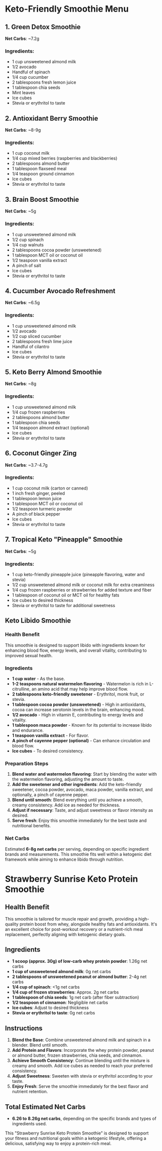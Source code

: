 # Keto-Friendly Smoothie Menu

## 1. Green Detox Smoothie
**Net Carbs**: ~7.2g
### Ingredients:
- 1 cup unsweetened almond milk
- 1/2 avocado
- Handful of spinach
- 1/4 cup cucumber
- 2 tablespoons fresh lemon juice
- 1 tablespoon chia seeds
- Mint leaves
- Ice cubes
- Stevia or erythritol to taste

## 2. Antioxidant Berry Smoothie
**Net Carbs**: ~8-9g
### Ingredients:
- 1 cup coconut milk
- 1/4 cup mixed berries (raspberries and blackberries)
- 2 tablespoons almond butter
- 1 tablespoon flaxseed meal
- 1/4 teaspoon ground cinnamon
- Ice cubes
- Stevia or erythritol to taste

## 3. Brain Boost Smoothie
**Net Carbs**: ~5g
### Ingredients:
- 1 cup unsweetened almond milk
- 1/2 cup spinach
- 1/4 cup walnuts
- 2 tablespoons cocoa powder (unsweetened)
- 1 tablespoon MCT oil or coconut oil
- 1/2 teaspoon vanilla extract
- A pinch of salt
- Ice cubes
- Stevia or erythritol to taste

## 4. Cucumber Avocado Refreshment
**Net Carbs**: ~6.5g
### Ingredients:
- 1 cup unsweetened almond milk
- 1/2 avocado
- 1/2 cup sliced cucumber
- 2 tablespoons fresh lime juice
- Handful of cilantro
- Ice cubes
- Stevia or erythritol to taste

## 5. Keto Berry Almond Smoothie
**Net Carbs**: ~8g
### Ingredients:
- 1 cup unsweetened almond milk
- 1/4 cup frozen raspberries
- 2 tablespoons almond butter
- 1 tablespoon chia seeds
- 1/4 teaspoon almond extract (optional)
- Ice cubes
- Stevia or erythritol to taste

## 6. Coconut Ginger Zing
**Net Carbs**: ~3.7-4.7g
### Ingredients:
- 1 cup coconut milk (carton or canned)
- 1 inch fresh ginger, peeled
- 1 tablespoon lemon juice
- 1 tablespoon MCT oil or coconut oil
- 1/2 teaspoon turmeric powder
- A pinch of black pepper
- Ice cubes
- Stevia or erythritol to taste

## 7. Tropical Keto "Pineapple" Smoothie
**Net Carbs**: ~5g
### Ingredients:
- 1 cup keto-friendly pineapple juice (pineapple flavoring, water and stevia)
- 1/2 cup unsweetened almond milk or coconut milk for extra creaminess
- 1/4 cup frozen raspberries or strawberries for added texture and fiber
- 1 tablespoon of coconut oil or MCT oil for healthy fats
- Ice cubes to desired thickness
- Stevia or erythritol to taste for additional sweetness

## Keto Libido Smoothie

### Health Benefit
This smoothie is designed to support libido with ingredients known for enhancing blood flow, energy levels, and overall vitality, contributing to improved sexual health.

### Ingredients

- **1 cup water** - As the base.
- **1-2 teaspoons natural watermelon flavoring** - Watermelon is rich in L-citrulline, an amino acid that may help improve blood flow.
- **2 tablespoons keto-friendly sweetener** - Erythritol, monk fruit, or stevia.
- **1 tablespoon cocoa powder (unsweetened)** - High in antioxidants, cocoa can increase serotonin levels in the brain, enhancing mood.
- **1/2 avocado** - High in vitamin E, contributing to energy levels and vitality.
- **1 tablespoon maca powder** - Known for its potential to increase libido and endurance.
- **1 teaspoon vanilla extract** - For flavor.
- **A pinch of cayenne pepper (optional)** - Can enhance circulation and blood flow.
- **Ice cubes** - To desired consistency.

### Preparation Steps

1. **Blend water and watermelon flavoring**: Start by blending the water with the watermelon flavoring, adjusting the amount to taste.
2. **Add the sweetener and other ingredients**: Add the keto-friendly sweetener, cocoa powder, avocado, maca powder, vanilla extract, and optionally, a pinch of cayenne pepper.
3. **Blend until smooth**: Blend everything until you achieve a smooth, creamy consistency. Add ice as needed for thickness.
4. **Adjust if necessary**: Taste, and adjust sweetness or flavor intensity as desired.
5. **Serve fresh**: Enjoy this smoothie immediately for the best taste and nutritional benefits.

### Net Carbs
Estimated **6-8g net carbs** per serving, depending on specific ingredient brands and measurements. This smoothie fits well within a ketogenic diet framework while aiming to enhance libido through nutrition.



# Strawberry Sunrise Keto Protein Smoothie

## Health Benefit
This smoothie is tailored for muscle repair and growth, providing a high-quality protein boost from whey, alongside healthy fats and antioxidants. It's an excellent choice for post-workout recovery or a nutrient-rich meal replacement, perfectly aligning with ketogenic dietary goals.

## Ingredients

- **1 scoop (approx. 30g) of low-carb whey protein powder**: 1.26g net carbs
- **1 cup of unsweetened almond milk**: 0g net carbs
- **2 tablespoons of unsweetened peanut or almond butter**: 2-4g net carbs
- **1/4 cup of spinach**: <1g net carbs
- **1/4 cup of frozen strawberries**: Approx. 2g net carbs
- **1 tablespoon of chia seeds**: 1g net carb (after fiber subtraction)
- **1/2 teaspoon of cinnamon**: Negligible net carbs
- **Ice cubes**: Adjust to desired thickness
- **Stevia or erythritol to taste**: 0g net carbs

## Instructions

1. **Blend the Base**: Combine unsweetened almond milk and spinach in a blender. Blend until smooth.
2. **Add Protein and Flavors**: Incorporate the whey protein powder, peanut or almond butter, frozen strawberries, chia seeds, and cinnamon.
3. **Achieve Smooth Consistency**: Continue blending until the mixture is creamy and smooth. Add ice cubes as needed to reach your preferred consistency.
4. **Adjust Sweetness**: Sweeten with stevia or erythritol according to your taste.
5. **Enjoy Fresh**: Serve the smoothie immediately for the best flavor and nutrient retention.

## Total Estimated Net Carbs

- **6.26 to 8.26g net carbs**, depending on the specific brands and types of ingredients used.

This "Strawberry Sunrise Keto Protein Smoothie" is designed to support your fitness and nutritional goals within a ketogenic lifestyle, offering a delicious, satisfying way to enjoy a protein-rich meal.
